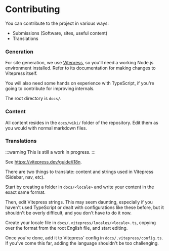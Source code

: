 # Contributing

You can contribute to the project in various ways:

- Submissions (Software, sites, useful content)
- Translations

### Generation

For site generation, we use [Vitepress](https://vitepress.dev), so you'll need a working Node.js
environment installed. Refer to its documentation for making changes to Vitepress itself.

You will also need some hands on experience with TypeScript, if you're going to contribute for
improving internals.

The root directory is `docs/`.

### Content

All content resides in the `docs/wiki/` folder of the repository. Edit them as you would with normal
markdown files.

### Translations

:::warning This is still a work in progress. :::

See https://vitepress.dev/guide/i18n.

There are two things to translate: content and strings used in Vitepress (Sidebar, nav, etc).

Start by creating a folder in `docs/<locale>` and write your content in the exact same format.

Then, edit Vitepress strings. This may seem daunting, especially if you haven't used TypeScript or
dealt with configurations like these before, but it shouldn't be overly difficult, and you don't
have to do it now.

Create your locale file in `docs/.vitepress/locales/<locale>.ts`, copying over the format from the
root English file, and start editing.

Once you're done, add it to Vitepress' config in `docs/.vitepress/config.ts`. If you've come this
far, adding the language shouldn't be too challenging.

